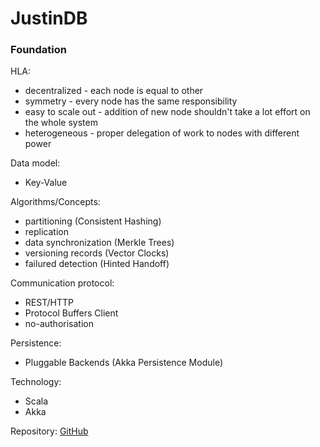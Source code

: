 # JustinDB

### Foundation

HLA:
* decentralized - each node is equal to other
* symmetry - every node has the same responsibility
* easy to scale out - addition of new node shouldn't take a lot effort on the whole system
* heterogeneous - proper delegation of work to nodes with different power

Data model:
* Key-Value

Algorithms/Concepts:
* partitioning (Consistent Hashing)
* replication
* data synchronization (Merkle Trees)
* versioning records (Vector Clocks)
* failured detection (Hinted Handoff)

Communication protocol:
* REST/HTTP
* Protocol Buffers Client
* no-authorisation

Persistence:
* Pluggable Backends (Akka Persistence Module)

Technology:
* Scala 
* Akka

Repository:
[GitHub](https://github.com/speedcom/JustinDB)
